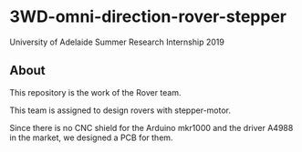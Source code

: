# 3WD-omni-direction-rover-stepper
University of Adelaide Summer Research Internship 2019
## About 
This repository is the work of the Rover team. 

This team is assigned to design rovers with stepper-motor. 

Since there is no CNC shield for the Arduino mkr1000 and the driver A4988 in the market, we designed a PCB for them.
